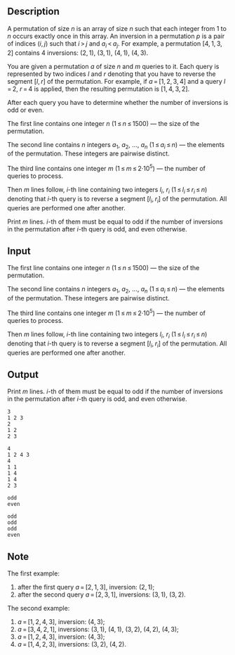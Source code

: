 ## Description

<div><p>A permutation of size <span class="tex-span"><i>n</i></span> is an array of size <span class="tex-span"><i>n</i></span> such that each integer from <span class="tex-span">1</span> to <span class="tex-span"><i>n</i></span> occurs exactly once in this array. An inversion in a permutation <span class="tex-span"><i>p</i></span> is a pair of indices <span class="tex-span">(<i>i</i>, <i>j</i>)</span> such that <span class="tex-span"><i>i</i> &gt; <i>j</i></span> and <span class="tex-span"><i>a</i><sub class="lower-index"><i>i</i></sub> &lt; <i>a</i><sub class="lower-index"><i>j</i></sub></span>. For example, a permutation <span class="tex-span">[4, 1, 3, 2]</span> contains <span class="tex-span">4</span> inversions: <span class="tex-span">(2, 1)</span>, <span class="tex-span">(3, 1)</span>, <span class="tex-span">(4, 1)</span>, <span class="tex-span">(4, 3)</span>.</p><p>You are given a permutation <span class="tex-span"><i>a</i></span> of size <span class="tex-span"><i>n</i></span> and <span class="tex-span"><i>m</i></span> queries to it. Each query is represented by two indices <span class="tex-span"><i>l</i></span> and <span class="tex-span"><i>r</i></span> denoting that you have to reverse the segment <span class="tex-span">[<i>l</i>, <i>r</i>]</span> of the permutation. For example, if <span class="tex-span"><i>a</i> = [1, 2, 3, 4]</span> and a query <span class="tex-span"><i>l</i> = 2</span>, <span class="tex-span"><i>r</i> = 4</span> is applied, then the resulting permutation is <span class="tex-span">[1, 4, 3, 2]</span>.</p><p>After each query you have to determine whether the number of inversions is odd or even.</p></div><div class="input-specification"><p>The first line contains one integer <span class="tex-span"><i>n</i></span> (<span class="tex-span">1 ≤ <i>n</i> ≤ 1500</span>) — the size of the permutation. </p><p>The second line contains <span class="tex-span"><i>n</i></span> integers <span class="tex-span"><i>a</i><sub class="lower-index">1</sub></span>, <span class="tex-span"><i>a</i><sub class="lower-index">2</sub></span>, ..., <span class="tex-span"><i>a</i><sub class="lower-index"><i>n</i></sub></span> (<span class="tex-span">1 ≤ <i>a</i><sub class="lower-index"><i>i</i></sub> ≤ <i>n</i></span>) — the elements of the permutation. These integers are pairwise distinct.</p><p>The third line contains one integer <span class="tex-span"><i>m</i></span> (<span class="tex-span">1 ≤ <i>m</i> ≤ 2·10<sup class="upper-index">5</sup></span>) — the number of queries to process.</p><p>Then <span class="tex-span"><i>m</i></span> lines follow, <span class="tex-span"><i>i</i></span>-th line containing two integers <span class="tex-span"><i>l</i><sub class="lower-index"><i>i</i></sub></span>, <span class="tex-span"><i>r</i><sub class="lower-index"><i>i</i></sub></span> (<span class="tex-span">1 ≤ <i>l</i><sub class="lower-index"><i>i</i></sub> ≤ <i>r</i><sub class="lower-index"><i>i</i></sub> ≤ <i>n</i></span>) denoting that <span class="tex-span"><i>i</i></span>-th query is to reverse a segment <span class="tex-span">[<i>l</i><sub class="lower-index"><i>i</i></sub>, <i>r</i><sub class="lower-index"><i>i</i></sub>]</span> of the permutation. All queries are performed one after another.</p></div><div class="output-specification"><p>Print <span class="tex-span"><i>m</i></span> lines. <span class="tex-span"><i>i</i></span>-th of them must be equal to <span class="tex-font-style-tt">odd</span> if the number of inversions in the permutation after <span class="tex-span"><i>i</i></span>-th query is odd, and <span class="tex-font-style-tt">even</span> otherwise.</p></div>

## Input

<p>The first line contains one integer <span class="tex-span"><i>n</i></span> (<span class="tex-span">1 ≤ <i>n</i> ≤ 1500</span>) — the size of the permutation. </p><p>The second line contains <span class="tex-span"><i>n</i></span> integers <span class="tex-span"><i>a</i><sub class="lower-index">1</sub></span>, <span class="tex-span"><i>a</i><sub class="lower-index">2</sub></span>, ..., <span class="tex-span"><i>a</i><sub class="lower-index"><i>n</i></sub></span> (<span class="tex-span">1 ≤ <i>a</i><sub class="lower-index"><i>i</i></sub> ≤ <i>n</i></span>) — the elements of the permutation. These integers are pairwise distinct.</p><p>The third line contains one integer <span class="tex-span"><i>m</i></span> (<span class="tex-span">1 ≤ <i>m</i> ≤ 2·10<sup class="upper-index">5</sup></span>) — the number of queries to process.</p><p>Then <span class="tex-span"><i>m</i></span> lines follow, <span class="tex-span"><i>i</i></span>-th line containing two integers <span class="tex-span"><i>l</i><sub class="lower-index"><i>i</i></sub></span>, <span class="tex-span"><i>r</i><sub class="lower-index"><i>i</i></sub></span> (<span class="tex-span">1 ≤ <i>l</i><sub class="lower-index"><i>i</i></sub> ≤ <i>r</i><sub class="lower-index"><i>i</i></sub> ≤ <i>n</i></span>) denoting that <span class="tex-span"><i>i</i></span>-th query is to reverse a segment <span class="tex-span">[<i>l</i><sub class="lower-index"><i>i</i></sub>, <i>r</i><sub class="lower-index"><i>i</i></sub>]</span> of the permutation. All queries are performed one after another.</p>

## Output

<p>Print <span class="tex-span"><i>m</i></span> lines. <span class="tex-span"><i>i</i></span>-th of them must be equal to <span class="tex-font-style-tt">odd</span> if the number of inversions in the permutation after <span class="tex-span"><i>i</i></span>-th query is odd, and <span class="tex-font-style-tt">even</span> otherwise.</p>





```input1
3
1 2 3
2
1 2
2 3

```




```input2
4
1 2 4 3
4
1 1
1 4
1 4
2 3

```




```output1
odd
even

```




```output2
odd
odd
odd
even

```



## Note

<p>The first example:</p><ol> <li> after the first query <span class="tex-span"><i>a</i> = [2, 1, 3]</span>, inversion: <span class="tex-span">(2, 1)</span>; </li><li> after the second query <span class="tex-span"><i>a</i> = [2, 3, 1]</span>, inversions: <span class="tex-span">(3, 1)</span>, <span class="tex-span">(3, 2)</span>. </li></ol><p>The second example:</p><ol> <li> <span class="tex-span"><i>a</i> = [1, 2, 4, 3]</span>, inversion: <span class="tex-span">(4, 3)</span>; </li><li> <span class="tex-span"><i>a</i> = [3, 4, 2, 1]</span>, inversions: <span class="tex-span">(3, 1)</span>, <span class="tex-span">(4, 1)</span>, <span class="tex-span">(3, 2)</span>, <span class="tex-span">(4, 2)</span>, <span class="tex-span">(4, 3)</span>; </li><li> <span class="tex-span"><i>a</i> = [1, 2, 4, 3]</span>, inversion: <span class="tex-span">(4, 3)</span>; </li><li> <span class="tex-span"><i>a</i> = [1, 4, 2, 3]</span>, inversions: <span class="tex-span">(3, 2)</span>, <span class="tex-span">(4, 2)</span>. </li></ol>
